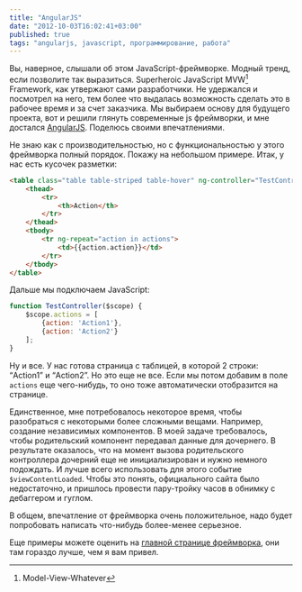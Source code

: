 ```yaml
---
title: "AngularJS"
date: "2012-10-03T16:02:41+03:00"
published: true
tags: "angularjs, javascript, программирование, работа"
---
```


Вы, наверное, слышали об этом JavaScript-фреймворке. Модный тренд, если позволите так выразиться. Superheroic JavaScript MVW[^1] Framework, как утвержают сами разработчики. Не удержался и посмотрел на него, тем более что выдалась возможность сделать это в рабочее время и за счет заказчика. Мы выбираем основу для будущего проекта, вот и решили глянуть современные js фреймворки, и мне достался [AngularJS](http://angularjs.org/). Поделюсь своими впечатлениями.

Не знаю как с производительностью, но с функциональностью у этого фреймворка полный порядок. Покажу на небольшом примере. Итак, у нас есть кусочек разметки:

~~~~~html
<table class="table table-striped table-hover" ng-controller="TestController">
    <thead>
        <tr>
            <th>Action</th>
        </tr>
    </thead>
    <tbody>
        <tr ng-repeat="action in actions">
            <td>{{action.action}}</td>
        </tr>
    </tbody>
</table>
~~~~~

Дальше мы подключаем JavaScript:

~~~~~javascript
function TestController($scope) {
    $scope.actions = [
        {action: 'Action1'},
        {action: 'Action2'}
    ];
}
~~~~~

Ну и все. У нас готова страница с таблицей, в которой 2 строки: “Action1” и “Action2”. Но это еще не все. Если мы потом добавим в поле `actions` еще чего-нибудь, то оно тоже автоматически отобразится на странице.

Единственное, мне потребовалось некоторое время, чтобы разобраться с некоторыми более сложными вещами. Например, создание независимых компонентов. В моей задаче требовалось, чтобы родительский компонент передавал данные для дочернего. В результате оказалось, что на момент вызова родительского контроллера дочерний еще не инициализирован и нужно немного подождать. И лучше всего использовать для этого событие `$viewContentLoaded`. Чтобы это понять, официального сайта было недостаточно, и пришлось провести пару-тройку часов в обнимку с дебаггером и гуглом.

В общем, впечатление от фреймворка очень положительное, надо будет попробовать написать что-нибудь более-менее серьезное. 

Еще примеры можете оценить на [главной странице фреймворка](http://angularjs.org/#add-some-control), они там гораздо лучше, чем я вам привел.

[^1]: Model-View-Whatever
